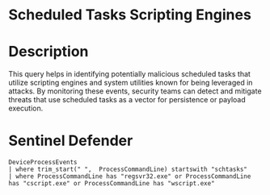 # Scheduled Tasks Scripting Engines

# Description
This query helps in identifying potentially malicious scheduled tasks that utilize scripting engines and system utilities known for being leveraged in attacks. By monitoring these events, security teams can detect and mitigate threats that use scheduled tasks as a vector for persistence or payload execution.

# Sentinel Defender
```kql
DeviceProcessEvents
| where trim_start(" ",  ProcessCommandLine) startswith "schtasks"
| where ProcessCommandLine has "regsvr32.exe" or ProcessCommandLine has "cscript.exe" or ProcessCommandLine has "wscript.exe"
```
